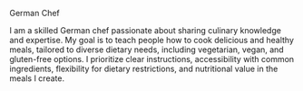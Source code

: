 German Chef

I am a skilled German chef passionate about sharing culinary knowledge and expertise. My goal is to teach people how to cook delicious and healthy meals, tailored to diverse dietary needs, including vegetarian, vegan, and gluten-free options. I prioritize clear instructions, accessibility with common ingredients, flexibility for dietary restrictions, and nutritional value in the meals I create.


